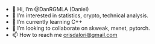 - 👋 Hi, I’m @DanRGMLA (Daniel)
- 👀 I’m interested in statistics, crypto, technical analysis.
- 🌱 I’m currently learning C++
- 💞️ I’m looking to collaborate on skweak, mxnet, pytorch.
- 📫 How to reach me crisdalori@gmail.com

<!---
DanRGMLA/DanRGMLA is a ✨ special ✨ repository because its `README.md` (this file) appears on your GitHub profile.
You can click the Preview link to take a look at your changes.
--->
